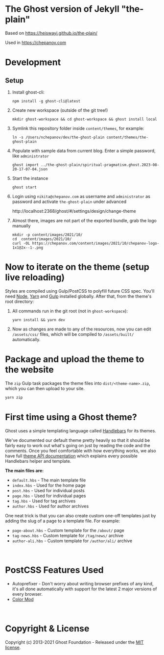 # The Ghost version of Jekyll "the-plain"

Based on https://heiswayi.github.io/the-plain/

Used in https://chepanov.com

# Development

## Setup

1. Install ghost-cli:
    
    `npm install -g ghost-cli@latest`

1. Create new workspace (outside of the git tree!)

    `mkdir ghost-workspace && cd ghost-workspace && ghost install local`

1. Symlink this repository folder inside `content/themes`, for example:

    `ln -s /Users/nchepanov/dev/the-ghost-plain content/themes/the-ghost-plain`

1. Populate with sample data from current blog. Enter a simple password, like `administrator`
    
    `ghost import ../the-ghost-plain/spiritual-pragmatism.ghost.2023-08-20-17-07-04.json`

1. Start the instance

    `ghost start`

1. Login using `nikita@chepanov.com` as username and `administrator` as password and activate `the-ghost-plain` under advanced 

    http://localhost:2368/ghost/#/settings/design/change-theme

1. Almost there, images are not part of the exported bundle, grab the logo manually

    ```
    mkdir -p content/images/2021/10/
    cd  content/images/2021/10/
    curl -OL https://chepanov.com/content/images/2021/10/chepanov-logo-1x1@2x--1-.png
    ```

# Now to iterate on the theme (setup live reloading)

Styles are compiled using Gulp/PostCSS to polyfill future CSS spec. You'll need [Node](https://nodejs.org/), [Yarn](https://yarnpkg.com/) and [Gulp](https://gulpjs.com) installed globally. After that, from the theme's root directory:


1. All commands run in the git root (not in `ghost-workspace`):

    `yarn install && yarn dev`

2. Now as changes are made to any of the resources, now you can edit `/assets/css/` files,
    which will be compiled to `/assets/built/` automatically.

# Package and upload the theme to the website

The `zip` Gulp task packages the theme files into `dist/<theme-name>.zip`, which you can then upload to your site.

```bash
yarn zip
```

# First time using a Ghost theme?

Ghost uses a simple templating language called [Handlebars](http://handlebarsjs.com/) for its themes.

We've documented our default theme pretty heavily so that it should be fairly easy to work out what's going on just by reading the code and the comments. Once you feel comfortable with how everything works, we also have full [theme API documentation](https://themes.ghost.org) which explains every possible Handlebars helper and template.

**The main files are:**

- `default.hbs` - The main template file
- `index.hbs` - Used for the home page
- `post.hbs` - Used for individual posts
- `page.hbs` - Used for individual pages
- `tag.hbs` - Used for tag archives
- `author.hbs` - Used for author archives

One neat trick is that you can also create custom one-off templates just by adding the slug of a page to a template file. For example:

- `page-about.hbs` - Custom template for the `/about/` page
- `tag-news.hbs` - Custom template for `/tag/news/` archive
- `author-ali.hbs` - Custom template for `/author/ali/` archive

&nbsp;

# PostCSS Features Used

- Autoprefixer - Don't worry about writing browser prefixes of any kind, it's all done automatically with support for the latest 2 major versions of every browser.
- [Color Mod](https://github.com/jonathantneal/postcss-color-mod-function)

&nbsp;

# Copyright & License

Copyright (c) 2013-2021 Ghost Foundation - Released under the [MIT license](LICENSE).

